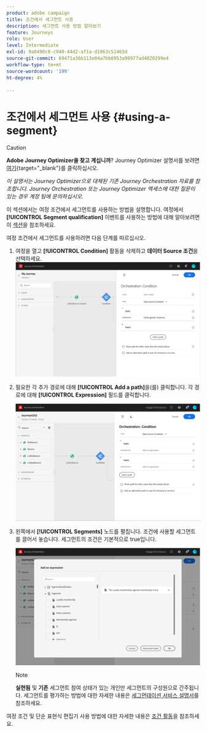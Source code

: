 ```yaml
---
product: adobe campaign
title: 조건에서 세그먼트 사용
description: 세그먼트 사용 방법 알아보기
feature: Journeys
role: User
level: Intermediate
exl-id: 9a0490c8-c940-44d2-af1a-d1863c51465d
source-git-commit: 69471a36b113e04a7bb0953a90977ad4020299e4
workflow-type: tm+mt
source-wordcount: '199'
ht-degree: 4%

---
```


# 조건에서 세그먼트 사용 {#using-a-segment}


>[!CAUTION]
>
>**Adobe Journey Optimizer을 찾고 계십니까**? Journey Optimizer 설명서를 보려면 [여기](https://experienceleague.adobe.com/ko/docs/journey-optimizer/using/ajo-home){target="_blank"}를 클릭하십시오.
>
>
>_이 설명서는 Journey Optimizer으로 대체된 기존 Journey Orchestration 자료를 참조합니다. Journey Orchestration 또는 Journey Optimizer 액세스에 대한 질문이 있는 경우 계정 팀에 문의하십시오._


이 섹션에서는 여정 조건에서 세그먼트를 사용하는 방법을 설명합니다. 여정에서 **[!UICONTROL Segment qualification]** 이벤트를 사용하는 방법에 대해 알아보려면 이 [섹션](../building-journeys/segment-qualification-events.md)을 참조하세요.

여정 조건에서 세그먼트를 사용하려면 다음 단계를 따르십시오.

1. 여정을 열고 **[!UICONTROL Condition]** 활동을 삭제하고 **데이터 Source 조건**을 선택하세요.
   ![](../assets/journey47.png)

1. 필요한 각 추가 경로에 대해 **[!UICONTROL Add a path]**&#x200B;을(를) 클릭합니다. 각 경로에 대해 **[!UICONTROL Expression]** 필드를 클릭합니다.

   ![](../assets/segment3.png)

1. 왼쪽에서 **[!UICONTROL Segments]** 노드를 펼칩니다. 조건에 사용할 세그먼트를 끌어서 놓습니다. 세그먼트의 조건은 기본적으로 true입니다.

   ![](../assets/segment4.png)

   >[!NOTE]
   >
   >**실현됨** 및 **기존** 세그먼트 참여 상태가 있는 개인만 세그먼트의 구성원으로 간주됩니다. 세그먼트를 평가하는 방법에 대한 자세한 내용은 [세그먼테이션 서비스 설명서](https://experienceleague.adobe.com/docs/experience-platform/segmentation/tutorials/evaluate-a-segment.html?lang=en#interpret-segment-results)를 참조하세요.

여정 조건 및 단순 표현식 편집기 사용 방법에 대한 자세한 내용은 [조건 활동](../building-journeys/condition-activity.md#about_condition)을 참조하세요.
